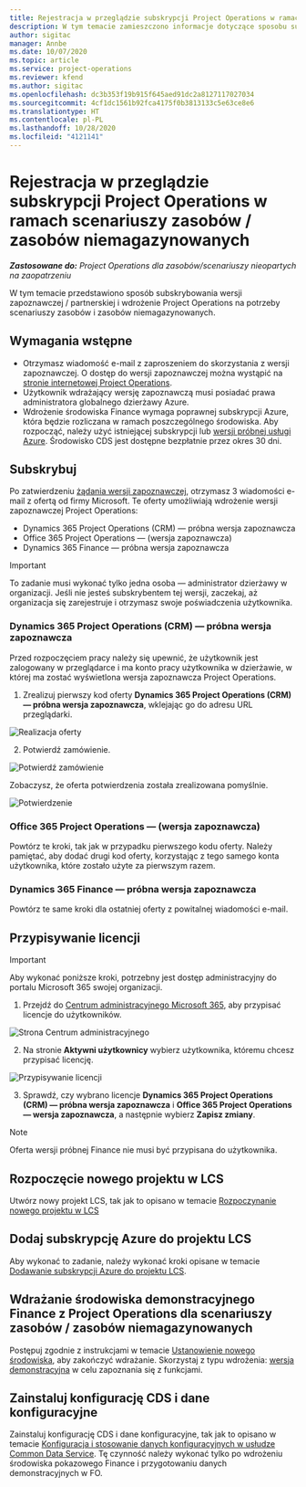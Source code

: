 ```yaml
---
title: Rejestracja w przeglądzie subskrypcji Project Operations w ramach scenariuszy zasobów / zasobów niemagazynowanych
description: W tym temacie zamieszczono informacje dotyczące sposobu subskrypcji i wdrożenia Project Operations do obsługi zasobów i zasobów niemagazynowanych.
author: sigitac
manager: Annbe
ms.date: 10/07/2020
ms.topic: article
ms.service: project-operations
ms.reviewer: kfend
ms.author: sigitac
ms.openlocfilehash: dc3b353f19b915f645aed91dc2a8127117027034
ms.sourcegitcommit: 4cf1dc1561b92fca4175f0b3813133c5e63ce8e6
ms.translationtype: HT
ms.contentlocale: pl-PL
ms.lasthandoff: 10/28/2020
ms.locfileid: "4121141"
---
```

# <a name="sign-up-for-project-operations-preview-subscriptions-for-resource-non-stocked-scenarios"></a>Rejestracja w przeglądzie subskrypcji Project Operations w ramach scenariuszy zasobów / zasobów niemagazynowanych

_**Zastosowane do:** Project Operations dla zasobów/scenariuszy nieopartych na zaopatrzeniu_

W tym temacie przedstawiono sposób subskrybowania wersji zapoznawczej / partnerskiej i wdrożenie Project Operations na potrzeby scenariuszy zasobów i zasobów niemagazynowanych.

## <a name="prerequisites"></a>Wymagania wstępne

- Otrzymasz wiadomość e-mail z zaproszeniem do skorzystania z wersji zapoznawczej. O dostęp do wersji zapoznawczej można wystąpić na [stronie internetowej Project Operations](https://dynamics.microsoft.com/en-us/project-operations/overview/).
- Użytkownik wdrażający wersję zapoznawczą musi posiadać prawa administratora globalnego dzierżawy Azure.
- Wdrożenie środowiska Finance wymaga poprawnej subskrypcji Azure, która będzie rozliczana w ramach poszczególnego środowiska. Aby rozpocząć, należy użyć istniejącej subskrypcji lub [wersji próbnej usługi Azure](https://azure.microsoft.com/en-us/free/). Środowisko CDS jest dostępne bezpłatnie przez okres 30 dni.

## <a name="subscribe"></a>Subskrybuj

Po zatwierdzeniu [żądania wersji zapoznawczej](https://forms.office.com/FormsPro/Pages/ResponsePage.aspx?id=v4j5cvGGr0GRqy180BHbR56j8lZs0FdAvwT75_WNFyxUMkRDV1NYQU5TNjE2VjhKOVBUNVg2R0s1NC4u), otrzymasz 3 wiadomości e-mail z ofertą od firmy Microsoft. Te oferty umożliwiają wdrożenie wersji zapoznawczej Project Operations:

- Dynamics 365 Project Operations (CRM) — próbna wersja zapoznawcza
- Office 365 Project Operations — (wersja zapoznawcza)
- Dynamics 365 Finance — próbna wersja zapoznawcza

> [!IMPORTANT]
> To zadanie musi wykonać tylko jedna osoba — administrator dzierżawy w organizacji. Jeśli nie jesteś subskrybentem tej wersji, zaczekaj, aż organizacja się zarejestruje i otrzymasz swoje poświadczenia użytkownika.

### <a name="dynamics-365-project-operations-crm---preview-trial"></a>Dynamics 365 Project Operations (CRM) — próbna wersja zapoznawcza 

Przed rozpoczęciem pracy należy się upewnić, że użytkownik jest zalogowany w przeglądarce i ma konto pracy użytkownika w dzierżawie, w której ma zostać wyświetlona wersja zapoznawcza Project Operations.

1. Zrealizuj pierwszy kod oferty **Dynamics 365 Project Operations (CRM) — próbna wersja zapoznawcza**, wklejając go do adresu URL przeglądarki.

![Realizacja oferty](./media/16RedeemFirstOfferNew.png)

2. Potwierdź zamówienie.

![Potwierdź zamówienie](./media/17ConfirmOrderNew.png)

Zobaczysz, że oferta potwierdzenia została zrealizowana pomyślnie.

![Potwierdzenie](./media/18OrderConfirmationNew.png)

### <a name="office-365-project-operations---preview-trial"></a>Office 365 Project Operations — (wersja zapoznawcza)

Powtórz te kroki, tak jak w przypadku pierwszego kodu oferty. Należy pamiętać, aby dodać drugi kod oferty, korzystając z tego samego konta użytkownika, które zostało użyte za pierwszym razem.

### <a name="dynamics-365-finance-preview-trial"></a>Dynamics 365 Finance — próbna wersja zapoznawcza

Powtórz te same kroki dla ostatniej oferty z powitalnej wiadomości e-mail.

## <a name="assign-licenses"></a>Przypisywanie licencji

> [!IMPORTANT]
> Aby wykonać poniższe kroki, potrzebny jest dostęp administracyjny do portalu Microsoft 365 swojej organizacji.

1. Przejdź do [Centrum administracyjnego Microsoft 365](https://portal.office.com/), aby przypisać licencje do użytkowników.

![Strona Centrum administracyjnego](./media/14AdminPortal.png)

2. Na stronie **Aktywni użytkownicy** wybierz użytkownika, któremu chcesz przypisać licencję.

![Przypisywanie licencji](./media/15AssignLicenses.png)

3. Sprawdź, czy wybrano licencje **Dynamics 365 Project Operations (CRM) — próbna wersja zapoznawcza** i **Office 365 Project Operations — wersja zapoznawcza**, a następnie wybierz **Zapisz zmiany**.

> [!NOTE]
> Oferta wersji próbnej Finance nie musi być przypisana do użytkownika.

## <a name="start-a-new-project-in-lcs"></a>Rozpoczęcie nowego projektu w LCS

Utwórz nowy projekt LCS, tak jak to opisano w temacie [Rozpoczynanie nowego projektu w LCS](create-lcs-project.md)

## <a name="add-an-azure-subscription-to-an-lcs-project"></a>Dodaj subskrypcję Azure do projektu LCS

Aby wykonać to zadanie, należy wykonać kroki opisane w temacie [Dodawanie subskrypcji Azure do projektu LCS](resource-add-azure-subscription-lcs-project.md).

## <a name="deploy-finance-demo-environment-with-project-operations-for-resourcenon-stocked-scenarios"></a>Wdrażanie środowiska demonstracyjnego Finance z Project Operations dla scenariuszy zasobów / zasobów niemagazynowanych

Postępuj zgodnie z instrukcjami w temacie [Ustanowienie nowego środowiska](resource-provision-new-environment.md), aby zakończyć wdrażanie. Skorzystaj z typu wdrożenia: [wersja demonstracyjna](https://docs.microsoft.com/dynamics365/fin-ops-core/dev-itpro/deployment/deploy-demo-environment) w celu zapoznania się z funkcjami. 

## <a name="install-cds-setup-and-configuration-data"></a>Zainstaluj konfigurację CDS i dane konfiguracyjne

Zainstaluj konfigurację CDS i dane konfiguracyjne, tak jak to opisano w temacie [Konfiguracja i stosowanie danych konfiguracyjnych w usłudze Common Data Service](resource-apply-pro-setup-config-data.md).
Tę czynność należy wykonać tylko po wdrożeniu środowiska pokazowego Finance i przygotowaniu danych demonstracyjnych w FO.
